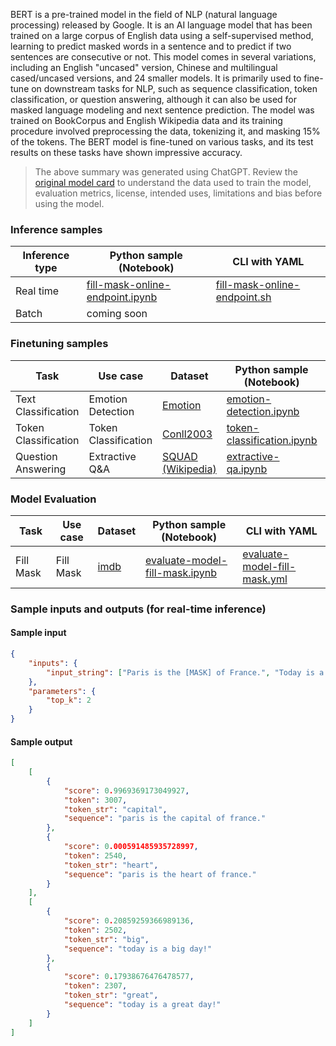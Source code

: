 BERT is a pre-trained model in the field of NLP (natural language processing) released by Google. It is an AI language model that has been trained on a large corpus of English data using a self-supervised method, learning to predict masked words in a sentence and to predict if two sentences are consecutive or not. This model comes in several variations, including an English "uncased" version, Chinese and multilingual cased/uncased versions, and 24 smaller models. It is primarily used to fine-tune on downstream tasks for NLP, such as sequence classification, token classification, or question answering, although it can also be used for masked language modeling and next sentence prediction. The model was trained on BookCorpus and English Wikipedia data and its training procedure involved preprocessing the data, tokenizing it, and masking 15% of the tokens. The BERT model is fine-tuned on various tasks, and its test results on these tasks have shown impressive accuracy. 

> The above summary was generated using ChatGPT. Review the <a href="https://huggingface.co/bert-base-uncased" target="_blank">original model card</a> to understand the data used to train the model, evaluation metrics, license, intended uses, limitations and bias before using the model.

### Inference samples

Inference type|Python sample (Notebook)|CLI with YAML
|--|--|--|
Real time|<a href="https://aka.ms/azureml-infer-online-sdk-fill-mask" target="_blank">fill-mask-online-endpoint.ipynb</a>|<a href="https://aka.ms/azureml-infer-online-cli-fill-mask" target="_blank">fill-mask-online-endpoint.sh</a>
Batch | coming soon


### Finetuning samples

Task|Use case|Dataset|Python sample (Notebook)|CLI with YAML
|---|--|--|--|--|
Text Classification|Emotion Detection|<a href="https://huggingface.co/datasets/dair-ai/emotion" target="_blank">Emotion</a>|<a href="https://aka.ms/azureml-ft-sdk-emotion-detection" target="_blank">emotion-detection.ipynb</a>|<a href="https://aka.ms/azureml-ft-cli-emotion-detection" target="_blank">emotion-detection.sh</a>
Token Classification|Token Classification|<a href="https://huggingface.co/datasets/conll2003" target="_blank">Conll2003</a>|<a href="https://aka.ms/azureml-ft-sdk-token-classification" target="_blank">token-classification.ipynb</a>|<a href="https://aka.ms/azureml-ft-cli-token-classification" target="_blank">token-classification.sh</a>
Question Answering|Extractive Q&A|<a href="https://huggingface.co/datasets/squad" target="_blank">SQUAD (Wikipedia)</a>|<a href="https://aka.ms/azureml-ft-sdk-extractive-qa" target="_blank">extractive-qa.ipynb</a>|<a href="https://aka.ms/azureml-ft-cli-extractive-qa" target="_blank">extractive-qa.sh</a>


### Model Evaluation

| Task      | Use case  | Dataset                                      | Python sample (Notebook)                                                     | CLI with YAML                                                              |
|-----------|-----------|----------------------------------------------|------------------------------------------------------------------------------|----------------------------------------------------------------------------|
| Fill Mask | Fill Mask | <a href="https://huggingface.co/datasets/imdb" target="_blank">imdb</a> | <a href="https://aka.ms/azureml-eval-sdk-fill-mask/" target="_blank">evaluate-model-fill-mask.ipynb</a> | <a href="https://aka.ms/azureml-eval-cli-fill-mask/" target="_blank">evaluate-model-fill-mask.yml</a> |


### Sample inputs and outputs (for real-time inference)

#### Sample input
```json
{
    "inputs": {
        "input_string": ["Paris is the [MASK] of France.", "Today is a [MASK] day!"]
    },
    "parameters": {
        "top_k": 2
    }
}
```

#### Sample output
```json
[
    [
        {
            "score": 0.9969369173049927,
            "token": 3007,
            "token_str": "capital",
            "sequence": "paris is the capital of france."
        },
        {
            "score": 0.000591485935728997,
            "token": 2540,
            "token_str": "heart",
            "sequence": "paris is the heart of france."
        }
    ],
    [
        {
            "score": 0.20859259366989136,
            "token": 2502,
            "token_str": "big",
            "sequence": "today is a big day!"
        },
        {
            "score": 0.17938676476478577,
            "token": 2307,
            "token_str": "great",
            "sequence": "today is a great day!"
        }
    ]
]
```
